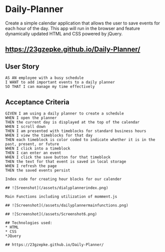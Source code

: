 # Daily-Planner

Create a simple calendar application that allows the user to save events for each hour of the day. This app will run in the browser and feature dynamically updated HTML and CSS powered by jQuery.

## https://23gzepke.github.io/Daily-Planner/


## User Story

```
AS AN employee with a busy schedule
I WANT to add important events to a daily planner
SO THAT I can manage my time effectively
```

## Acceptance Criteria

```
GIVEN I am using a daily planner to create a schedule
WHEN I open the planner
THEN the current day is displayed at the top of the calendar
WHEN I scroll down
THEN I am presented with timeblocks for standard business hours
WHEN I view the timeblocks for that day
THEN each timeblock is color coded to indicate whether it is in the past, present, or future
WHEN I click into a timeblock
THEN I can enter an event
WHEN I click the save button for that timeblock
THEN the text for that event is saved in local storage
WHEN I refresh the page
THEN the saved events persist

Index code for creating hour blocks for our calender

## ![Sreenshot](/assets/dialyplannerindex.png)

Main Functions including utilization of momment.js

## ![Screenshot](/assets/dailyplannermainfunctions.png)

## ![Screenshot](/assets/Screenshot6.png)

## Technologies used:
* HTML
* CSS
*JQuery

## https://23gzepke.github.io/Daily-Planner/



